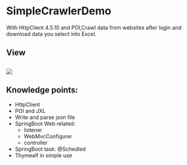 # SimpleCrawlerDemo
With HttpClient 4.5.10 and POI,Crawl data from websites after login and download data you select into Excel.
## View
 ## ![](https://github.com/eli719/crawler/blob/master/video.gif)
## Knowledge points:
  - HttpClient
  - POI and JXL
  - Write and parse json file
  - SpringBoot Web related: 
    - listener 
    - WebMvcConfigurer 
    - controller
  - SpringBoot task: @Schedled
 - Thymealf in simple use

